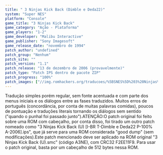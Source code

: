 ```yaml
---
title: " 3 Ninjas Kick Back (Dimble e Deda22)"
system: "Super NES"
platform: "Console"
game_title: "3 Ninjas Kick Back"
game_category: "Ação - Plataforma"
game_players: "1-2"
game_developer: "Malibu Interactive"
game_publisher: "Sony Imagesoft"
game_release_date: "novembro de 1994"
patch_author: "undefined"
patch_group: "Nenhum"
patch_site: ""
patch_version: "1.1"
patch_release: "13 de dezembro de 2006 (provavelmente)"
patch_type: "Patch IPS dentro de pacote ZIP"
patch_progress: "100%"
patch_images: ["//img.romhackers.org/traducoes/%5BSNES%5D%203%20Ninjas%20Kick%20Back%20-%20Dimble%20e%20Deda22%20-%201.png","//img.romhackers.org/traducoes/%5BSNES%5D%203%20Ninjas%20Kick%20Back%20-%20Dimble%20e%20Deda22%20-%202.png","//img.romhackers.org/traducoes/%5BSNES%5D%203%20Ninjas%20Kick%20Back%20-%20Dimble%20e%20Deda22%20-%203.png"]
---
```

Tradução simples porém regular, sem fonte acentuada e com parte dos menus iniciais e os diálogos entre as fases traduzidos. Muitos erros de português (concordância, por conta de muitas palavras comidas), poucos de pontuação e traduções literais tornando os diálogos sem sentido ("quando o punhal foi passado junto").ATENÇÃO:O patch original foi feito sobre uma ROM com cabeçalho, por conta disso, foi tirado um outro patch nomeado como "3 Ninjas Kick Back (U) [I-BR T-Dimble e Deda22 P-100% A-2006].ips", que já serve para uma ROM considerada "good dump" (sem modificações).Este patch mencionado deve ser aplicado na ROM original "3 Ninjas Kick Back (U).smc" (código A3NE), com CRC32 F2EE11F9. Para usar o patch original, basta por um cabeçalho de 512 bytes nessa ROM.